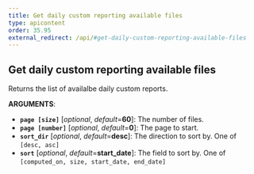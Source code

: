 ```yaml
---
title: Get daily custom reporting available files
type: apicontent
order: 35.95
external_redirect: /api/#get-daily-custom-reporting-available-files
---
```


## Get daily custom reporting available files

Returns the list of availalbe daily custom reports.

**ARGUMENTS**:

* **`page [size]`** [*optional*, *default*=**60**]:
    The number of files.
* **`page [number]`** [*optional*, *default*=**0**]:
    The page to start.
* **`sort_dir`** [*optional*, *default*=**desc**]:
    The direction to sort by. One of `[desc, asc]`
* **`sort`** [*optional*, *default*=**start_date**]:
    The field to sort by. One of `[computed_on, size, start_date, end_date]`